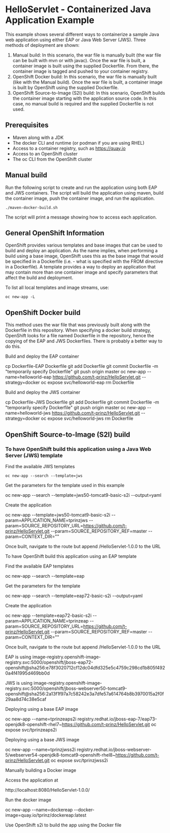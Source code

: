 # HelloServlet - Containerized Java Application Example

This example shows several different ways to containerize a sample Java web application using either EAP or Java Web Server (JWS).  Three methods of deployment are shown:

1.  Manual build:  In this scenario, the war file is manually built (the war file can be built with mvn or with javac).  Once the war file is built, a container image is built using the supplied Dockerfile.  From there, the container image is tagged and pushed to your container registry.
2.  OpenShift Docker build:  In this scenario, the war file is manually built (like with the Manual build).  Once the war file is built, a container image is built by OpenShift using the supplied Dockerfile.  
3.  OpenShift Source-to-Image (S2I) build:  In this scenario, OpenShift builds the container image starting with the application source code.  In this case, no manual build is required and the supplied Dockerfile is not used.

## Prerequisites

* Maven along with a JDK
* The docker CLI and runtime (or podman if you are using RHEL)
* Access to a container registry, such as https://quay.io
* Access to an OpenShift cluster
* The oc CLI from the OpenShift cluster

## Manual build

Run the following script to create and run the application using both EAP and JWS containers.  The script will build the application using maven, build the container image, push the container image, and run the application.

`./maven-docker-build.sh`

The script will print a message showing how to access each application.

## General OpenShift Information

OpenShift provides various templates and base images that can be used to build and deploy an application.  As the name implies, when performing a build using a base image, OpenShift uses this as the base image that would be specified in a Dockerfile (i.e. - what is specified with the FROM directive in a Dockerfile).  A template provides a way to deploy an application that may contain more than one container image and specify parameters that affect the build and deployment.

To list all local templates and image streams, use:

`oc new-app -L`

## OpenShift Docker build

This method uses the war file that was previously built along with the Dockerfile in this repository.  When specifying a docker build strategy, OpenShift looks for a file named Dockerfile in the repository, hence the copying of the EAP and JWS Dockerfiles.  There is probably a better way to do this.

Build and deploy the EAP container

cp Dockerfile-EAP Dockerfile
git add Dockerfile
git commit Dockerfile -m "temporarily specify Dockerfile"
git push origin master
oc new-app --name=helloworld-eap https://github.com/t-prinz/HelloServlet.git --strategy=docker
oc expose svc/helloworld-eap
rm Dockerfile

Build and deploy the JWS container

cp Dockerfile-JWS Dockerfile
git add Dockerfile
git commit Dockerfile -m "temporarily specify Dockerfile"
git push origin master
oc new-app --name=helloworld-jws https://github.com/t-prinz/HelloServlet.git --strategy=docker
oc expose svc/helloworld-jws
rm Dockerfile


## OpenShift Source-to-Image (S2I) build

### To have OpenShift build this application using a Java Web Server (JWS) template


Find the available JWS templates

`oc new-app --search --template=jws`

Get the parameters for the template used in this example

oc new-app --search --template=jws50-tomcat9-basic-s2i --output=yaml

Create the application

oc new-app --template=jws50-tomcat9-basic-s2i --param=APPLICATION_NAME=tprinzjws --param=SOURCE_REPOSITORY_URL=https://github.com/t-prinz/HelloServlet.git --param=SOURCE_REPOSITORY_REF=master --param=CONTEXT_DIR=""

Once built, navigate to the route but append /HelloServlet-1.0.0 to the URL

To have OpenShift build this application using an EAP template

Find the available EAP templates

oc new-app --search --template=eap

Get the parameters for the template

oc new-app --search --template=eap72-basic-s2i --output=yaml

Create the application

oc new-app --template=eap72-basic-s2i --param=APPLICATION_NAME=tprinzeap --param=SOURCE_REPOSITORY_URL=https://github.com/t-prinz/HelloServlet.git --param=SOURCE_REPOSITORY_REF=master --param=CONTEXT_DIR=""

Once built, navigate to the route but append /HelloServlet-1.0.0 to the URL

EAP is using
image-registry.openshift-image-registry.svc:5000/openshift/jboss-eap72-openshift@sha256:e78f3020712cf12dc04dfd325e5c4759c298cd1b805f4920a4f41995d469bb0d

JWS is using
image-registry.openshift-image-registry.svc:5000/openshift/jboss-webserver50-tomcat9-openshift@sha256:2a13f1f97a7c58242e3a7dfe57a614764b8b3970015a2f0f29aa8d74c38e5caf

Deploying using a base EAP image

oc new-app --name=tprinzeaps2i registry.redhat.io/jboss-eap-7/eap73-openjdk8-openshift-rhel7~https://github.com/t-prinz/HelloServlet.git
oc expose svc/tprinzeaps2i

Deploying using a base JWS image

oc new-app --name=tprinzjwss2i registry.redhat.io/jboss-webserver-5/webserver54-openjdk8-tomcat9-openshift-rhel8~https://github.com/t-prinz/HelloServlet.git
oc expose svc/tprinzjwss2i

Manually building a Docker image



Access the application at

http://localhost:8080/HelloServlet-1.0.0/

Run the docker image

oc new-app --name=dockereap --docker-image=quay.io/tprinz/dockereap:latest

Use OpenShift s2i to build the app using the Docker file

